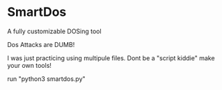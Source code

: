 # SmartDos
A fully customizable DOSing tool

Dos Attacks are DUMB!

I was just practicing using multipule files.
Dont be a "script kiddie" make your own tools!

run "python3 smartdos.py"
